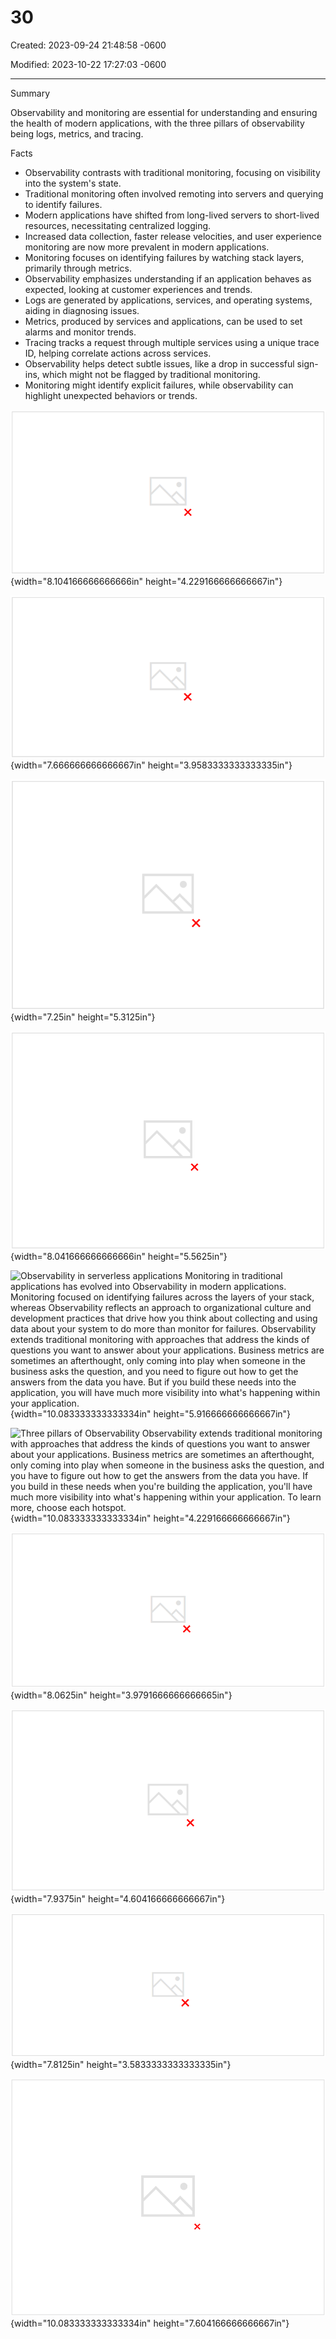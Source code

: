 # 30

Created: 2023-09-24 21:48:58 -0600

Modified: 2023-10-22 17:27:03 -0600

---

Summary

Observability and monitoring are essential for understanding and ensuring the health of modern applications, with the three pillars of observability being logs, metrics, and tracing.

Facts

- Observability contrasts with traditional monitoring, focusing on visibility into the system's state.
- Traditional monitoring often involved remoting into servers and querying to identify failures.
- Modern applications have shifted from long-lived servers to short-lived resources, necessitating centralized logging.
- Increased data collection, faster release velocities, and user experience monitoring are now more prevalent in modern applications.
- Monitoring focuses on identifying failures by watching stack layers, primarily through metrics.
- Observability emphasizes understanding if an application behaves as expected, looking at customer experiences and trends.
- Logs are generated by applications, services, and operating systems, aiding in diagnosing issues.
- Metrics, produced by services and applications, can be used to set alarms and monitor trends.
- Tracing tracks a request through multiple services using a unique trace ID, helping correlate actions across services.
- Observability helps detect subtle issues, like a drop in successful sign-ins, which might not be flagged by traditional monitoring.
- Monitoring might identify explicit failures, while observability can highlight unexpected behaviors or trends.



![Short-lived resources We loose access to the infrastructure after the execution of business logic is complete. We cannot install background agents for collection of execution data in this scenario. ](../../../media/AWS-Developing-Serverless-Solutions-on-AWS-Module-9-30-image1.png){width="8.104166666666666in" height="4.229166666666667in"}









![More devices, services and data The multiple devices and services connected over the network, collecting batch data from all the devices is a challenge. ](../../../media/AWS-Developing-Serverless-Solutions-on-AWS-Module-9-30-image2.png){width="7.666666666666667in" height="3.9583333333333335in"}



![Faster release velocity With distributed component development and deployment, the application release cycle is shortened. Defining additional observability mechanisms in this scenario is a challenge. ](../../../media/AWS-Developing-Serverless-Solutions-on-AWS-Module-9-30-image3.png){width="7.25in" height="5.3125in"}



![User experience Irrespective of other challenges, user experience is the more important consideration for the performance of your applications. Latency in the application execution due to monitoring and observability mechanisms is not acceptable. ](../../../media/AWS-Developing-Serverless-Solutions-on-AWS-Module-9-30-image4.png){width="8.041666666666666in" height="5.5625in"}





![Observability in serverless applications Monitoring in traditional applications has evolved into Observability in modern applications. Monitoring focused on identifying failures across the layers of your stack, whereas Observability reflects an approach to organizational culture and development practices that drive how you think about collecting and using data about your system to do more than monitor for failures. Observability extends traditional monitoring with approaches that address the kinds of questions you want to answer about your applications. Business metrics are sometimes an afterthought, only coming into play when someone in the business asks the question, and you need to figure out how to get the answers from the data you have. But if you build these needs into the application, you will have much more visibility into what's happening within your application. ](../../../media/AWS-Developing-Serverless-Solutions-on-AWS-Module-9-30-image5.png){width="10.083333333333334in" height="5.916666666666667in"}



![Three pillars of Observability Observability extends traditional monitoring with approaches that address the kinds of questions you want to answer about your applications. Business metrics are sometimes an afterthought, only coming into play when someone in the business asks the question, and you have to figure out how to get the answers from the data you have. If you build in these needs when you're building the application, you'll have much more visibility into what's happening within your application. To learn more, choose each hotspot. ](../../../media/AWS-Developing-Serverless-Solutions-on-AWS-Module-9-30-image6.png){width="10.083333333333334in" height="4.229166666666667in"}



![Logs Logs are timestamped records of discrete events, such as a failure, error, or state change. Logs may include metrics. ](../../../media/AWS-Developing-Serverless-Solutions-on-AWS-Module-9-30-image7.png){width="8.0625in" height="3.9791666666666665in"}



![Metrics Metrics provide numeric data measured at intervals. These are often service-level indicators like request rate or error rates but can also be business metrics like the number of orders or payments received. ](../../../media/AWS-Developing-Serverless-Solutions-on-AWS-Module-9-30-image8.png){width="7.9375in" height="4.604166666666667in"}



![Traces Traces give you a single transaction of your user's journey through separate applications or parts of an application. ](../../../media/AWS-Developing-Serverless-Solutions-on-AWS-Module-9-30-image9.png){width="7.8125in" height="3.5833333333333335in"}



![Metrics O Logs Observability 00 0 O Traces ](../../../media/AWS-Developing-Serverless-Solutions-on-AWS-Module-9-30-image10.png){width="10.083333333333334in" height="7.604166666666667in"}












